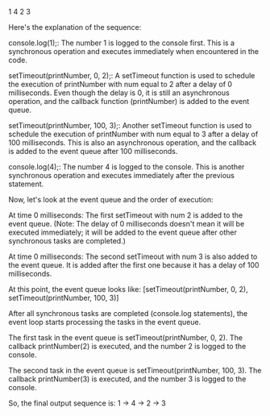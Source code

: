 1
4
2
3

Here's the explanation of the sequence:

console.log(1);: The number 1 is logged to the console first. This is a synchronous operation and executes immediately when encountered in the code.

setTimeout(printNumber, 0, 2);: A setTimeout function is used to schedule the execution of printNumber with num equal to 2 after a delay of 0 milliseconds. Even though the delay is 0, it is still an asynchronous operation, and the callback function (printNumber) is added to the event queue.

setTimeout(printNumber, 100, 3);: Another setTimeout function is used to schedule the execution of printNumber with num equal to 3 after a delay of 100 milliseconds. This is also an asynchronous operation, and the callback is added to the event queue after 100 milliseconds.

console.log(4);: The number 4 is logged to the console. This is another synchronous operation and executes immediately after the previous statement.

Now, let's look at the event queue and the order of execution:

At time 0 milliseconds: The first setTimeout with num 2 is added to the event queue. (Note: The delay of 0 milliseconds doesn't mean it will be executed immediately; it will be added to the event queue after other synchronous tasks are completed.)

At time 0 milliseconds: The second setTimeout with num 3 is also added to the event queue. It is added after the first one because it has a delay of 100 milliseconds.

At this point, the event queue looks like: [setTimeout(printNumber, 0, 2), setTimeout(printNumber, 100, 3)]

After all synchronous tasks are completed (console.log statements), the event loop starts processing the tasks in the event queue.

The first task in the event queue is setTimeout(printNumber, 0, 2). The callback printNumber(2) is executed, and the number 2 is logged to the console.

The second task in the event queue is setTimeout(printNumber, 100, 3). The callback printNumber(3) is executed, and the number 3 is logged to the console.

So, the final output sequence is: 1 -> 4 -> 2 -> 3

